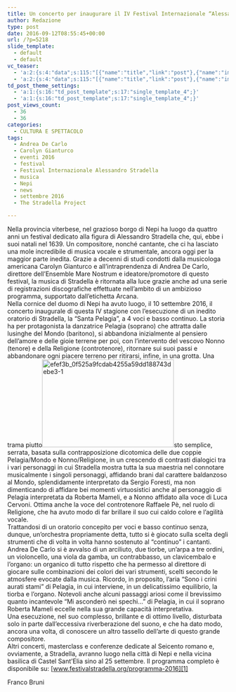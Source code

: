 ```yaml
---
title: Un concerto per inaugurare il IV Festival Internazionale “Alessandro Stradella”
author: Redazione
type: post
date: 2016-09-12T08:55:45+00:00
url: /?p=5218
slide_template:
  - default
  - default
vc_teaser:
  - 'a:2:{s:4:"data";s:115:"[{"name":"title","link":"post"},{"name":"image","image":"featured","link":"none"},{"name":"text","mode":"excerpt"}]";s:7:"bgcolor";s:0:"";}'
  - 'a:2:{s:4:"data";s:115:"[{"name":"title","link":"post"},{"name":"image","image":"featured","link":"none"},{"name":"text","mode":"excerpt"}]";s:7:"bgcolor";s:0:"";}'
td_post_theme_settings:
  - 'a:1:{s:16:"td_post_template";s:17:"single_template_4";}'
  - 'a:1:{s:16:"td_post_template";s:17:"single_template_4";}'
post_views_count:
  - 36
  - 36
categories:
  - CULTURA E SPETTACOLO
tags:
  - Andrea De Carlo
  - Carolyn Gianturco
  - eventi 2016
  - festival
  - Festival Internazionale Alessandro Stradella
  - musica
  - Nepi
  - news
  - settembre 2016
  - The Stradella Project

---
```

Nella provincia viterbese, nel grazioso borgo di Nepi ha luogo da quattro anni un festival dedicato alla figura di Alessandro Stradella che, qui, ebbe i suoi natali nel 1639. Un compositore, nonché cantante, che ci ha lasciato una mole incredibile di musica vocale e strumentale, ancora oggi per la maggior parte inedita. Grazie a decenni di studi condotti dalla musicologa americana Carolyn Gianturco e all’intraprendenza di Andrea De Carlo, direttore dell’Ensemble Mare Nostrum e ideatore/promotore di questo festival, la musica di Stradella è ritornata alla luce grazie anche ad una serie di registrazioni discografiche effettuate nell’ambito di un ambizioso programma, supportato dall’etichetta Arcana.  
Nella cornice del duomo di Nepi ha avuto luogo, il 10 settembre 2016, il concerto inaugurale di questa IV stagione con l’esecuzione di un inedito oratorio di Stradella, la “Santa Pelagia”, a 4 voci e basso continuo. La storia ha per protagonista la danzatrice Pelagia (soprano) che attratta dalle lusinghe del Mondo (baritono), si abbandona inizialmente al pensiero dell’amore e delle gioie terrene per poi, con l’intervento del vescovo Nonno (tenore) e della Religione (controtenore), ritornare sui suoi passi e abbandonare ogni piacere terreno per ritirarsi, infine, in una grotta. Una trama piutto<img decoding="async" loading="lazy" class="size-medium wp-image-5220 alignright" src="https://progressonline.it/wp-content/uploads/2016/09/efef3b_0f525a9fcdab4255a59dd188743debe3-1-300x200.jpg" alt="efef3b_0f525a9fcdab4255a59dd188743debe3-1" width="300" height="200" />sto semplice, serrata, basata sulla contrapposizione dicotomica delle due coppie Pelagia/Mondo e Nonno/Religione, in un crescendo di contrasti dialogici tra i vari personaggi in cui Stradella mostra tutta la sua maestria nel connotare musicalmente i singoli personaggi, affidando brani dal carattere baldanzoso al Mondo, splendidamente interpretato da Sergio Foresti, ma non dimenticando di affidare bei momenti virtuosistici anche al personaggio di Pelagia interpretata da Roberta Mameli, e a Nonno affidato alla voce di Luca Cervoni. Ottima anche la voce del controtenore Raffaele Pè, nel ruolo di Religione, che ha avuto modo di far brillare il suo cui caldo colore e l’agilità vocale.  
Trattandosi di un oratorio concepito per voci e basso continuo senza, dunque, un’orchestra propriamente detta, tutto si è giocato sulla scelta degli strumenti che di volta in volta hanno sostenuto al “continuo” i cantanti. Andrea De Carlo si è avvalso di un arciliuto, due tiorbe, un’arpa a tre ordini, un violoncello, una viola da gamba, un contrabbasso, un clavicembalo e l’organo: un organico di tutto rispetto che ha permesso al direttore di giocare sulle combinazioni dei colori dei vari strumenti, scelti secondo le atmosfere evocate dalla musica. Ricordo, in proposito, l’aria “Sono i crini aurati stami” di Pelagia, in cui interviene, in un delicatissimo equilibrio, la tiorba e l’organo. Notevoli anche alcuni passaggi ariosi come il brevissimo quanto incantevole “Mi asconderò nei spechi…” di Pelagia, in cui il soprano Roberta Mameli eccelle nella sua grande capacità interpretativa.  
Una esecuzione, nel suo complesso, brillante e di ottimo livello, disturbata solo in parte dall’eccessiva riverberazione del suono, e che ha dato modo, ancora una volta, di conoscere un altro tassello dell’arte di questo grande compositore.  
Altri concerti, masterclass e conferenze dedicate al Seicento romano e, ovviamente, a Stradella, avranno luogo nella città di Nepi e nella vicina basilica di Castel Sant’Elia sino al 25 settembre. Il programma completo è disponibile su: [www.festivalstradella.org/programma-2016][1]

Franco Bruni

 [1]: https://www.festivalstradella.org/programma-2016